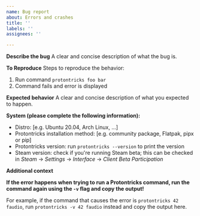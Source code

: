 ```yaml
---
name: Bug report
about: Errors and crashes
title: ''
labels: ''
assignees: ''

---
```


**Describe the bug**
A clear and concise description of what the bug is.

**To Reproduce**
Steps to reproduce the behavior:
1. Run command `protontricks foo bar`
2. Command fails and error is displayed

**Expected behavior**
A clear and concise description of what you expected to happen.

**System (please complete the following information):**
 - Distro: [e.g. Ubuntu 20.04, Arch Linux, ...]
 - Protontricks installation method: [e.g. community package, Flatpak, pipx or pip]
 - Protontricks version: run `protontricks --version` to print the version
 - Steam version: check if you're running Steam beta; this can be checked in _Steam_ -> _Settings_ -> _Interface_ -> _Client Beta Participation_ 

**Additional context**

**If the error happens when trying to run a Protontricks command, run the command again using the `-v` flag and copy the output!**

For example, if the command that causes the error is `protontricks 42 faudio`, run `protontricks -v 42 faudio` instead and copy the output here.

